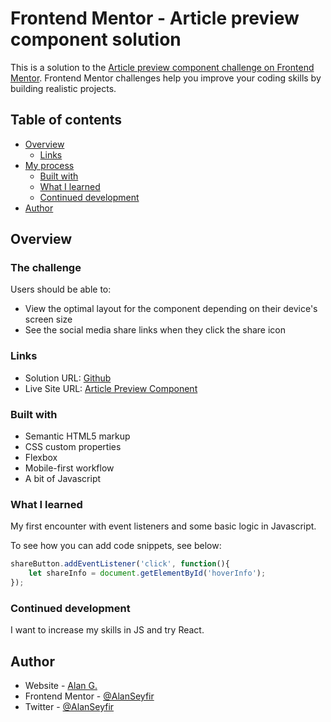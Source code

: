 # Frontend Mentor - Article preview component solution

This is a solution to the [Article preview component challenge on Frontend Mentor](https://www.frontendmentor.io/challenges/article-preview-component-dYBN_pYFT). Frontend Mentor challenges help you improve your coding skills by building realistic projects. 

## Table of contents

- [Overview](#overview)
  - [Links](#links)
- [My process](#my-process)
  - [Built with](#built-with)
  - [What I learned](#what-i-learned)
  - [Continued development](#continued-development)
- [Author](#author)

## Overview

### The challenge

Users should be able to:

- View the optimal layout for the component depending on their device's screen size
- See the social media share links when they click the share icon

### Links

- Solution URL: [Github](https://github.com/AlanSeyfir/article-preview-component)
- Live Site URL: [Article Preview Component](https://alanseyfir.github.io/article-preview-component/index.html)

### Built with

- Semantic HTML5 markup
- CSS custom properties
- Flexbox
- Mobile-first workflow
- A bit of Javascript

### What I learned

My first encounter with event listeners and some basic logic in Javascript.

To see how you can add code snippets, see below:
```js
shareButton.addEventListener('click', function(){
    let shareInfo = document.getElementById('hoverInfo');
});
```

### Continued development

I want to increase my skills in JS and try React.

## Author

- Website - [Alan G.](https://alanseyfir.github.io/personal-portfolio/)
- Frontend Mentor - [@AlanSeyfir](https://www.frontendmentor.io/profile/AlanSeyfir)
- Twitter - [@AlanSeyfir](https://twitter.com/AlanSeyfir)
